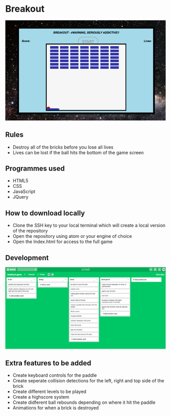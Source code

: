 # Breakout 

 ![ScreenShot](images/breakoutScreenshot.png)

## Rules 
 * Destroy all of the bricks before you lose all lives
 * Lives can be lost if the ball hits the bottom of the game screen
 
## Programmes used 
 * HTML5
 * CSS
 * JavaScript
 * JQuery
 
## How to download locally
 * Clone the SSH key to your local terminal which will create a local version of the repository
 * Open the repository using atom or your engine of choice
 * Open the Index.html for access to the full game
 
## Development

![ScreenShot](images/trelloBoard.png)

## Extra features to be added
 * Create keyboard controls for the paddle
 * Create seperate collision detections for the left, right and top side of the brick
 * Create different levels to be played
 * Create a highscore system
 * Create didferent ball rebounds depending on where it hit the paddle
 * Animations for when a brick is destroyed



